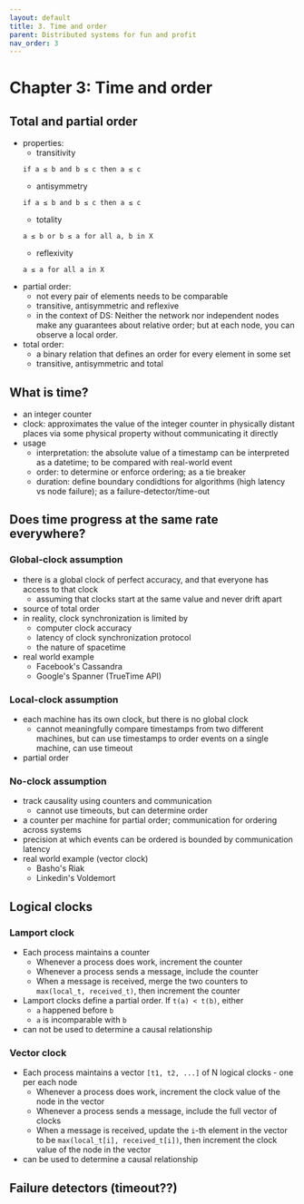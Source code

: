 ```yaml
---
layout: default
title: 3. Time and order
parent: Distributed systems for fun and profit
nav_order: 3
---
```

# Chapter 3: Time and order
## Total and partial order
* properties:
  - transitivity
  ```
  if a ≤ b and b ≤ c then a ≤ c
  ```
  - antisymmetry
  ```
  if a ≤ b and b ≤ c then a ≤ c
  ```
  - totality
  ```
  a ≤ b or b ≤ a for all a, b in X
  ```
  - reflexivity
  ```
  a ≤ a for all a in X
  ```
* partial order:
  - not every pair of elements needs to be comparable
  - transitive, antisymmetric and reflexive
  - in the context of DS: Neither the network nor independent nodes make any guarantees about relative order; but at each node, you can observe a local order.
* total order:
  - a binary relation that defines an order for every element in some set
  - transitive, antisymmetric and total


## What is time?
* an integer counter
* clock: approximates the value of the integer counter in physically distant places via some physical property without communicating it directly
* usage
  - interpretation: the absolute value of a timestamp can be interpreted as a datetime; to be compared with real-world event
  - order: to determine or enforce ordering; as a tie breaker
  - duration: define boundary condidtions for algorithms (high latency vs node failure); as a failure-detector/time-out

## Does time progress at the same rate everywhere?
### Global-clock assumption
* there is a global clock of perfect accuracy, and that everyone has access to that clock
  - assuming that clocks start at the same value and never drift apart
* source of total order
* in reality, clock synchronization is limited by
  - computer clock accuracy
  - latency of clock synchronization protocol
  - the nature of spacetime
* real world example
  - Facebook's Cassandra
  - Google's Spanner (TrueTime API)

### Local-clock assumption
* each machine has its own clock, but there is no global clock
  - cannot meaningfully compare timestamps from two different machines, but can use timestamps to order events on a single machine, can use timeout
* partial order

### No-clock assumption
* track causality using counters and communication
  - cannot use timeouts, but can determine order
* a counter per machine for partial order; communication for ordering across systems
* precision at which events can be ordered is bounded by communication latency
* real world example (vector clock)
  - Basho's Riak
  - Linkedin's Voldemort

## Logical clocks
### Lamport clock
* Each process maintains a counter
  - Whenever a process does work, increment the counter
  - Whenever a process sends a message, include the counter
  - When a message is received, merge the two counters to `max(local_t, received_t)`, then increment the counter
* Lamport clocks define a partial order. If `t(a) < t(b)`, either
  - `a` happened before `b`
  - `a` is incomparable with `b`
* can not be used to determine a causal relationship

### Vector clock
* Each process maintains a vector `[t1, t2, ...]` of N logical clocks - one per each node
  - Whenever a process does work, increment the clock value of the node in the vector
  - Whenever a process sends a message, include the full vector of clocks
  - When a message is received, update the `i`-th element in the vector to be `max(local_t[i], received_t[i])`, then increment the clock value of the node in the vector
* can be used to determine a causal relationship

## Failure detectors (timeout??)